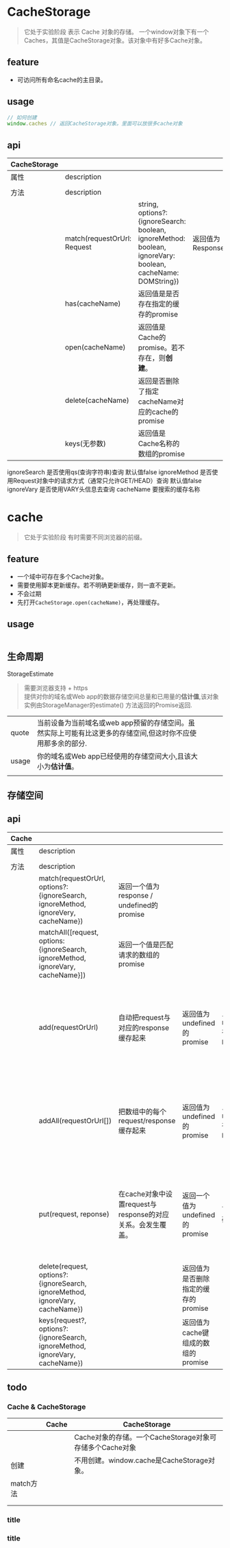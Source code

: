 # CacheStorage
> 它处于实验阶段
> 表示 Cache 对象的存储。
> 一个window对象下有一个Caches，其值是CacheStorage对象。该对象中有好多Cache对象。

## feature
- 可访问所有命名cache的主目录。  

## usage
```js
// 如何创建
window.caches // 返回CacheStorage对象。里面可以放很多cache对象
```

## api

|CacheStorage||||||
|-|-|-|-|-|-|
|属性|description|||||
|||||||
|方法|description|||||
||match(requestOrUrl: Request | string, options?: {ignoreSearch: boolean, ignoreMethod: boolean, ignoreVary: boolean, cacheName: DOMString})|返回值为Response | undefined的promise|Response是cache的缓存数据|||
||has(cacheName)|返回值是是否存在指定的缓存的promise||||
||open(cacheName)|返回值是Cache的promise。若不存在，则**创建**。||||
||delete(cacheName)|返回是否删除了指定cacheName对应的cache的promise||||
||keys(无参数)|返回值是Cache名称的数组的promise||||

ignoreSearch    是否使用qs(查询字符串)查询  默认值false
ignoreMethod    是否使用Request对象中的请求方式（通常只允许GET/HEAD）查询   默认值false
ignoreVary      是否使用VARY头信息去查询
cacheName       要搜索的缓存名称

# cache
> 它处于实验阶段
> 有时需要不同浏览器的前缀。  

## feature
- 一个域中可存在多个Cache对象。
- 需要使用脚本更新缓存。若不明确更新缓存，则一直不更新。
- 不会过期
- 先打开`CacheStorage.open(cacheName)`，再处理缓存。

## usage
```js
```

## 生命周期
StorageEstimate
> 需要浏览器支持 + https  
> 提供对你的域名或Web app的数据存储空间总量和已用量的**估计值**,该对象实例由StorageManager的estimate() 方法返回的Promise返回.  

||||||
|-|-|-|-|-|
|quote|当前设备为当前域名或web app预留的存储空间。虽然实际上可能有比这更多的存储空间,但这时你不应使用那多余的部分.||||
|usage|你的域名或Web app已经使用的存储空间大小,且该大小为**估计值**。||||
||||||

## 存储空间

## api
|Cache||||||
|-|-|-|-|-|-|
|属性|description|||||
|||||||
|方法|description|||||
||match(requestOrUrl, options?: {ignoreSearch, ignoreMethod, ignoreVery, cacheName})|返回一个值为response / undefined的promise||||
||matchAll([request, options: {ignoreSearch, ignoreMethod, ignoreVary, cacheName}])|返回一个值是匹配请求的数组的promise||||
||add(requestOrUrl)|自动把request与对应的response缓存起来|返回值为undefined的promise|只能缓存response.status在200范围内的响应|只能在get请求中使用|
||addAll(requestOrUrl[])|把数组中的每个request/response缓存起来|返回值为undefined的promise|只能缓存response.status在200范围内的响应|只能在get请求中使用|
||put(request, reponse)|在cache对象中设置request与response的对应关系。会发生覆盖。|返回一个值为undefined的promise|可缓存任意状态码|只能在get请求中使用|
||delete(request, options?: {ignoreSearch, ignoreMethod, ignoreVary, cacheName})||返回值为是否删除指定的缓存的promise|||
||keys(request?, options?: {ignoreSearch, ignoreMethod, ignoreVary, cacheName})||返回值为cache键组成的数组的promise|||

## todo
### Cache & CacheStorage
||Cache|CacheStorage|
|-|-|-|
|||Cache对象的存储。一个CacheStorage对象可存储多个Cache对象|
|创建||不用创建。window.cache是CacheStorage对象。|
|match方法|||
||||
||||

### 
### title
### title

